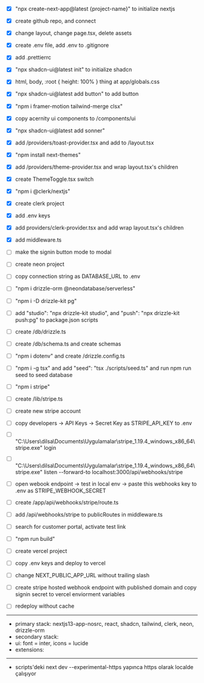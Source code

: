 - [x] "npx create-next-app@latest {project-name}" to initialize nextjs
- [x] create github repo, and connect
- [x] change layout, change page.tsx, delete assets
- [x] create .env file, add .env to .gitignore
- [x] add .prettierrc

- [x] "npx shadcn-ui@latest init" to initialize shadcn
- [x] html, body, :root { height: 100% } thing at app/globals.css
- [x] "npx shadcn-ui@latest add button" to add button

- [x] "npm i framer-motion tailwind-merge clsx"
- [x] copy acernity ui components to /components/ui

- [x] "npx shadcn-ui@latest add sonner"
- [x] add /providers/toast-provider.tsx and add to /layout.tsx

- [x] "npm install next-themes"
- [x] add /providers/theme-provider.tsx and wrap layout.tsx's children
- [x] create ThemeToggle.tsx switch

- [x] "npm i @clerk/nextjs"
- [x] create clerk project
- [x] add .env keys
- [x] add providers/clerk-provider.tsx and add wrap layout.tsx's children
- [x] add middleware.ts
- [ ] make the signin button mode to modal

- [ ] create neon project
- [ ] copy connection string as DATABASE_URL to .env
- [ ] "npm i drizzle-orm @neondatabase/serverless"
- [ ] "npm i -D drizzle-kit pg"
- [ ] add "studio": "npx drizzle-kit studio", and "push": "npx drizzle-kit push:pg" to package.json scripts
- [ ] create /db/drizzle.ts
- [ ] create /db/schema.ts and create schemas
- [ ] "npm i dotenv" and create /drizzle.config.ts
- [ ] "npm i -g tsx" and add "seed": "tsx ./scripts/seed.ts" and run npm run seed to seed database

- [ ] "npm i stripe"
- [ ] create /lib/stripe.ts
- [ ] create new stripe account
- [ ] copy developers -> API Keys -> Secret Key as STRIPE_API_KEY to .env
- [ ] "C:\Users\dilsa\Documents\Uygulamalar\stripe_1.19.4_windows_x86_64\stripe.exe" login
- [ ] "C:\Users\dilsa\Documents\Uygulamalar\stripe_1.19.4_windows_x86_64\stripe.exe" listen --forward-to localhost:3000/api/webhooks/stripe
- [ ] open webook endpoint -> test in local env -> paste this webhooks key to .env as STRIPE_WEBHOOK_SECRET
- [ ] create /app/api/webhooks/stripe/route.ts
- [ ] add /api/webhooks/stripe to publicRoutes in middleware.ts
- [ ] search for customer portal, activate test link

- [ ] "npm run build"
- [ ] create vercel project
- [ ] copy .env keys and deploy to vercel
- [ ] change NEXT_PUBLIC_APP_URL without trailing slash
- [ ] create stripe hosted webhook endpoint with published domain and copy signin secret to vercel enviorment variables
- [ ] redeploy without cache

---

- primary stack: nextjs13-app-nosrc, react, shadcn, tailwind, clerk, neon, drizzle-orm
- secondary stack:
- ui: font = inter, icons = lucide
- extensions:

---

- scripts'deki next dev --experimental-https yapınca https olarak localde çalışıyor
